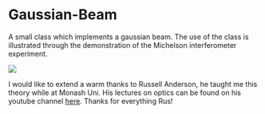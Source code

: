 # Gaussian-Beam
A small class which implements a gaussian beam. The use of the class is illustrated through the demonstration of the Michelson interferometer experiment. <br />

![](https://i.imgur.com/Opxs5mE.gif) <br />

I would like to extend a warm thanks to Russell Anderson, he taught me this theory while at Monash Uni. His lectures on optics can be found on his youtube channel <a href='https://www.youtube.com/c/RussellAndersonMonash'>here</a>. Thanks for everything Rus!
